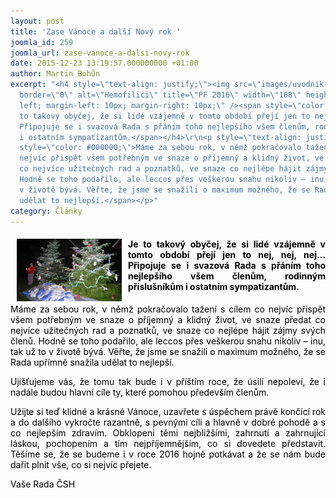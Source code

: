 ```yaml
---
layout: post
title: 'Zase Vánoce a další Nový rok '
joomla_id: 259
joomla_url: zase-vanoce-a-dalsi-novy-rok
date: 2015-12-23 13:19:57.000000000 +01:00
author: Martin Bohůn
excerpt: "<h4 style=\"text-align: justify;\"><img src=\"images/uvodnik-clanku-foto/vanoce_2015.jpg\"
  border=\"0\" alt=\"Hemofilici\" title=\"PF 2016\" width=\"168\" height=\"100\" style=\"float:
  left; margin-left: 10px; margin-right: 10px;\" /><span style=\"color: #000000;\">Je
  to takový obyčej, že si lidé vzájemně v tomto období přejí jen to nej, nej, nej…
  Připojuje se i svazová Rada s přáním toho nejlepšího všem členům, rodinným příslušníkům
  i ostatním sympatizantům.</span></h4>\r\n<p style=\"text-align: justify;\"><span
  style=\"color: #000000;\">Máme za sebou rok, v němž pokračovalo tažení s cílem co
  nejvíc přispět všem potřebným ve snaze o příjemný a klidný život, ve snaze předat
  co nejvíce užitečných rad a poznatků, ve snaze co nejlépe hájit zájmy svých členů.
  Hodně se toho podařilo, ale leccos přes veškerou snahu nikoliv – inu, tak už to
  v životě bývá. Věřte, že jsme se snažili o maximum možného, že se Rada upřímně snažila
  udělat to nejlepší.</span></p>"
category: Články
---
```

<h4 style="text-align: justify;"><img src="images/uvodnik-clanku-foto/vanoce_2015.jpg" border="0" alt="Hemofilici" title="PF 2016" width="168" height="100" style="float: left; margin-left: 10px; margin-right: 10px;" /><span style="color: #000000;">Je to takový obyčej, že si lidé vzájemně v tomto období přejí jen to nej, nej, nej… Připojuje se i svazová Rada s přáním toho nejlepšího všem členům, rodinným příslušníkům i ostatním sympatizantům.</span></h4>

<p style="text-align: justify;"><span style="color: #000000;">Máme za sebou rok, v němž pokračovalo tažení s cílem co nejvíc přispět všem potřebným ve snaze o příjemný a klidný život, ve snaze předat co nejvíce užitečných rad a poznatků, ve snaze co nejlépe hájit zájmy svých členů. Hodně se toho podařilo, ale leccos přes veškerou snahu nikoliv – inu, tak už to v životě bývá. Věřte, že jsme se snažili o maximum možného, že se Rada upřímně snažila udělat to nejlepší.</span></p>



<p style="text-align: justify;"><span style="color: #000000;">Ujišťujeme vás, že tomu tak bude i v příštím roce, že úsilí nepoleví, že i nadále budou hlavní cíle ty, které pomohou především členům.</span></p>

<p style="text-align: justify;"><span style="color: #000000;">Užijte si teď klidné a krásné Vánoce, uzavřete s úspěchem právě končící rok a do dalšího vykročte razantně, s pevnými cíli a hlavně v dobré pohodě a s co nejlepším zdravím. Obklopeni těmi nejbližšími, zahrnutí a zahrnující láskou, pochopením a tím nejpříjemnějším, co si dovedete představit. Těšíme se, že se budeme i v roce 2016 hojně potkávat a že se nám bude dařit plnit vše, co si nejvíc přejete.</span></p>

<p style="text-align: justify;"><span style="color: #000000;">Vaše Rada ČSH</span></p>
